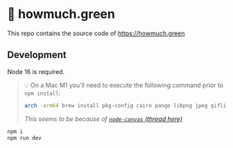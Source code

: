 # 🌱 howmuch.green

This repo contains the source code of https://howmuch.green

## Development

Node 16 is required.

>  💡 On a Mac M1 you'll need to execute the following command prior to `npm install`:
>```bash
> arch -arm64 brew install pkg-config cairo pango libpng jpeg giflib librsvg
>```
> *This seems to be because of [`node-canvas` (thread here)](https://github.com/Automattic/node-canvas/issues/1733#issuecomment-808916786)*

```bash
npm i
npm run dev
```
